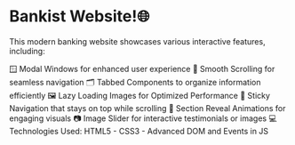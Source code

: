 # Bankist Website!🌐

This modern banking website showcases various interactive features, including:

🪟 Modal Windows for enhanced user experience
🔄 Smooth Scrolling for seamless navigation
🗂️ Tabbed Components to organize information efficiently
🖼️ Lazy Loading Images for Optimized Performance
📌 Sticky Navigation that stays on top while scrolling
🎨 Section Reveal Animations for engaging visuals
📷 Image Slider for interactive testimonials or images
💻 Technologies Used: HTML5 - CSS3 - Advanced DOM and Events in JS
